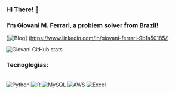 ### Hi There! 👋
### I'm Giovani M. Ferrari, a problem solver from Brazil!

[![Blog]( 	https://img.shields.io/badge/LinkedIn-0077B5?style=for-the-badge&logo=linkedin&logoColor=white)] (https://www.linkedin.com/in/giovani-ferrari-9b1a50185/)

![Giovani GitHub stats](https://github-readme-stats.vercel.app/api?username=GiovaniF25&show_icons=true&theme=radical)

### Tecnoglogias:
<div style="display: inline_block"><br/>
  <img align="center" alt="Python"    src="https://img.shields.io/badge/Python-3776AB?style=for-the-badge&logo=python&logoColor=white" />
  <img align="center" alt="R"    src="https://img.shields.io/badge/R-276DC3?style=for-the-badge&logo=r&logoColor=white" />
  <img align="center" alt="MySQL"    src="https://img.shields.io/badge/MySQL-00000F?style=for-the-badge&logo=mysql&logoColor=white" />
  <img align="center" alt="AWS"    src="https://img.shields.io/badge/Amazon_AWS-232F3E?style=for-the-badge&logo=amazon-aws&logoColor=white" />
  <img align="center" alt="Excel"    src=" 	 	https://img.shields.io/badge/Microsoft_Excel-217346?style=for-the-badge&logo=microsoft-excel&logoColor=white" />
 </div>
